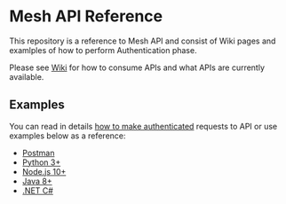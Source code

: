 # Mesh API Reference

This repository is a reference to Mesh API and consist of Wiki pages and examlples of how to perform Authentication phase.

Please see [Wiki](./wiki) for how to consume APIs and what APIs are currently available.


## Examples

You can read in details [how to make authenticated](./wiki/Authentication) requests to API or use examples below as a reference:

* [Postman](./postman)
* [Python 3+](./python3)
* [Node.js 10+](./nodejs)
* [Java 8+](./java)
* [.NET C#](./dotnet)


